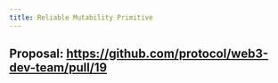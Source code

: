 ```yaml
---
title: Reliable Mutability Primitive
---
```


## Proposal: https://github.com/protocol/web3-dev-team/pull/19
##